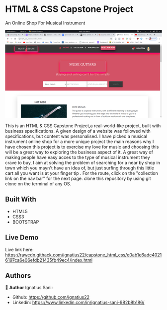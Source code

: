 # HTML & CSS Capstone Project

An Online Shop For Musical Instrument

![](screenshot.png)

 This is an HTML & CSS Capstone Project,a real-world-like project, built with business specifications. A given design of a website was followed with specifications, but content was personalised. I have picked a musical instrument online shop for a more unique project the main reasons why I have chosen this project is to exercise my love for music and choosing this will be a great way to exploring the business aspect of it. A great way of making people have easy acces to the type of musical instrument they crave to buy, I aim at solving the problem of searching for a near by shop in town which you mayn't have an idea of, but just surfing through this little cart all you want is at your finger tip .
 For the route, click on the "collection link on the nav bar" for the next page.
 clone this repository by using git clone on the terminal of any OS.
 
 
 
## Built With

- HTML5
- CSS3
- BOOTSTRAP

## Live Demo

Live link here: https://rawcdn.githack.com/ignatius22/capstone_html_css/e0ab1e6adc40216197ca6e06efdb21435fb49ec4/index.html


## Authors

👤 **Author**
Ignatius Sani:
- Github: https://github.com/ignatius22 
- Linkedin: https://www.linkedin.com/in/ignatius-sani-982b8b186/  
